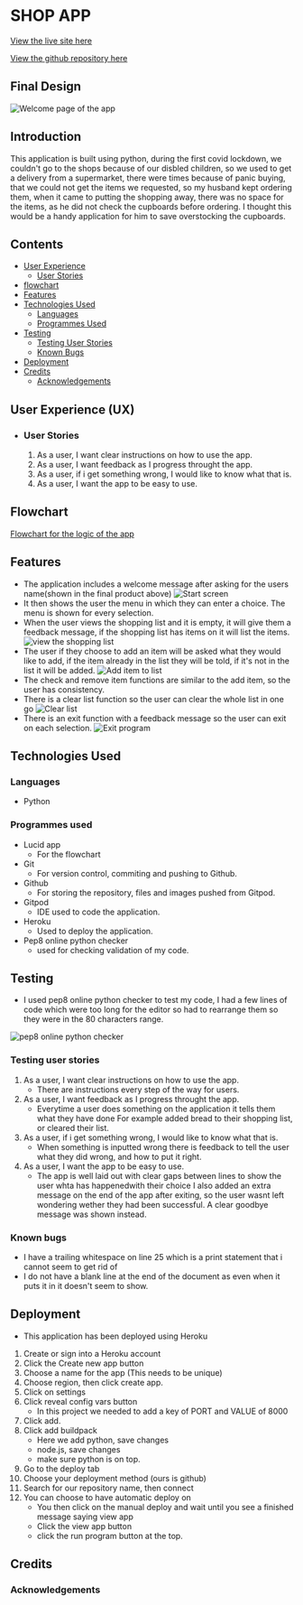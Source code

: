 # SHOP APP

[View the live site here](https://python-shop-app.herokuapp.com/)

[View the github repository here](https://github.com/Mrst12/shop-app)

## Final Design

![Welcome page of the app](./assets/images/welcome-python.png)

## Introduction

This application is built using python, during the first covid lockdown,
we couldn't go to the shops because of our disbled children, so we used to get 
a delivery from a supermarket, there were times because of panic buying,
that we could not get the items we requested, so my husband kept ordering them,
when it came to putting the shopping away, there was no space for the items, as
he did not check the cupboards before ordering. I thought this would be a handy application
for him to save overstocking the cupboards.

## Contents
- [User Experience](#user-experience-ux)
    - [User Stories](#user-stories)
- [flowchart](#flowchart)
- [Features](#features)
- [Technologies Used](#technologies-used)
    - [Languages](#languages)
    - [Programmes Used](#programmes-used)
- [Testing](#testing)
    - [Testing User Stories](#testing-user-stories)
    - [Known Bugs](#known-bugs)
- [Deployment](#deployment)
- [Credits](#credits)
    - [Acknowledgements](#acknowledgements)

## User Experience (UX)

- ### User Stories

    1. As a user, I want clear instructions on how to use the app.
    2. As a user, I want feedback as I progress throught the app.
    3. As a user, if i get something wrong, I would like to know what that is.
    4. As a user, I want the app to be easy to use.

## Flowchart

[Flowchart for the logic of the app](./assets/images/shopapp.png)

## Features

- The application includes a welcome message after asking for the users name(shown in the final product above)
![Start screen](./assets/images/start-screen-python.png)
- It then shows the user the menu in which they can enter a choice. The menu is shown for every selection.
- When the user views the shopping list and it is empty, it will give them a feedback message,
if the shopping list has items on it will list the items.
![view the shopping list](./assets/images/view-list-empty.png)
- The user if they choose to add an item will be asked what they would like to add,
if the item already in the list they will be told, if it's not in the list it will be added.
![Add item to list](./assets/images/add-item-python.png)
- The check and remove item functions are similar to the add item, so the user has consistency.
- There is a clear list function so the user can clear the whole list in one go
![Clear list](./assets/images/clear-list-python.png)
- There is an exit function with a feedback message so the user can exit on each selection.
![Exit program](./assets/images/exit-python.png)


## Technologies Used
### Languages

- Python
### Programmes used
- Lucid app
    - For the flowchart
- Git
    - For version control, commiting and pushing to Github.
- Github
    - For storing the repository, files and images pushed from Gitpod.
- Gitpod
    - IDE used to code the application.
- Heroku
    - Used to deploy the application.
- Pep8 online python checker
    - used for checking validation of my code.
## Testing

- I used pep8 online python checker to test my code, I had a few lines of code which were too long for the
editor so had to rearrange them so they were in the 80 characters range.

![pep8 online python checker](./assets/images/python-check.png)


### Testing user stories

1. As a user, I want clear instructions on how to use the app.
    - There are instructions every step of the way for users.
2. As a user, I want feedback as I progress throught the app.
    - Everytime a user does something on the application it tells them what they have done
    For example added bread to their shopping list, or cleared their list.
3. As a user, if i get something wrong, I would like to know what that is.
    - When something is inputted wrong there is feedback to tell the user what they did wrong,
    and how to put it right.
4. As a user, I want the app to be easy to use.
    - The app is well laid out with clear gaps between lines to show the user whta has happenedwith their choice
    I also added an extra message on the end of the app after exiting, so the user wasnt left wondering wether
    they had been successful. A clear goodbye message was shown instead.

### Known bugs
- I have a trailing whitespace on line 25 which is a print statement that i cannot seem to get rid of
- I do not have a blank line at the end of the document as even when it puts it in it doesn't seem to show.

## Deployment
- This application has been deployed using Heroku
1. Create or sign into a Heroku account
2. Click the Create new app button
3. Choose a name for the app (This needs to be unique)
4. Choose region, then click create app.
5. Click on settings
6. Click reveal config vars button
    - In this project we needed to add a key of PORT and VALUE of 8000
7. Click add.
8. Click add buildpack
    - Here we add python, save changes
    - node.js, save changes
    - make sure python is on top.
9. Go to the deploy tab
10. Choose your deployment method (ours is github)
11. Search for our repository name, then connect
12. You can choose to have automatic deploy on 
    - You then click on the manual deploy and wait until you see a finished message saying view app
    - Click the view app button
    - click the run program button at the top.
## Credits
### Acknowledgements